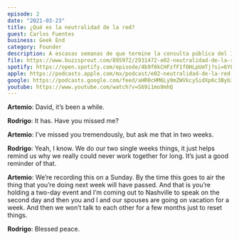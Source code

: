 ```yaml
---
episode: 2
date: "2021-03-23"
title: ¿Qué es la neutralidad de la red?
guest: Carlos Fuentes
business: Geek End
category: Founder
description: A escasas semanas de que termine la consulta pública del IFT sobre los lineamientos para proteger la neutralidad de la red en México, nos sentamos con Carlos Fuentes, experto en desarrollo de proyectos de innovación y tecnología, para discutir a detalle cómo estos lineamientos, en vez de proteger la neutralidad, la ponen en riesgo así como a todos los negocios digitales construidos a su alrededor.
file: https://www.buzzsprout.com/895972/2931472-e02-neutralidad-de-la-red-carlos-fuentes.mp3?blob_id=10933045&download=true
spotify: https://open.spotify.com/episode/4b9f0kCHFzfF1fOHLpUmTj?si=6YL8yy7XSpyZ4eBvXf3ReA
apple: https://podcasts.apple.com/mx/podcast/e02-neutralidad-de-la-red-carlos-fuentes/id1500473556?i=1000469322946
google: https://podcasts.google.com/feed/aHR0cHM6Ly9mZWVkcy5idXp6c3Byb3V0LmNvbS84OTU5NzIucnNz/episode/QnV6enNwcm91dC0yOTMxNDcy
youtube: https://www.youtube.com/watch?v=S69i1mo9mhQ
---
```


**Artemio**: David, it’s been a while.

**Rodrigo**: It has. Have you missed me?

**Artemio**: I’ve missed you tremendously, but ask me that in two weeks.

**Rodrigo**: Yeah, I know. We do our two single weeks things, it just helps remind us why we really could never work together for long. It’s just a good reminder of that.

**Artemio**: We’re recording this on a Sunday. By the time this goes to air the thing that you’re doing next week will have passed. And that is you’re holding a two-day event and I’m coming out to Nashville to speak on the second day and then you and I and our spouses are going on vacation for a week. And then we won’t talk to each other for a few months just to reset things.

**Rodrigo**: Blessed peace.
